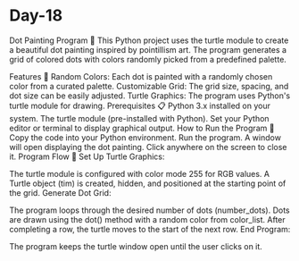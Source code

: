 # Day-18
Dot Painting Program 🎨
This Python project uses the turtle module to create a beautiful dot painting inspired by pointillism art. The program generates a grid of colored dots with colors randomly picked from a predefined palette.

Features 🌟
Random Colors: Each dot is painted with a randomly chosen color from a curated palette.
Customizable Grid: The grid size, spacing, and dot size can be easily adjusted.
Turtle Graphics: The program uses Python's turtle module for drawing.
Prerequisites 📋
Python 3.x installed on your system.
The turtle module (pre-installed with Python).
Set your Python editor or terminal to display graphical output.
How to Run the Program 🚀
Copy the code into your Python environment.
Run the program.
A window will open displaying the dot painting. Click anywhere on the screen to close it.
Program Flow 🔄
Set Up Turtle Graphics:

The turtle module is configured with color mode 255 for RGB values.
A Turtle object (tim) is created, hidden, and positioned at the starting point of the grid.
Generate Dot Grid:

The program loops through the desired number of dots (number_dots).
Dots are drawn using the dot() method with a random color from color_list.
After completing a row, the turtle moves to the start of the next row.
End Program:

The program keeps the turtle window open until the user clicks on it.
